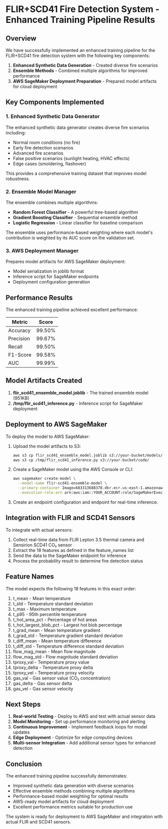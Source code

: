# FLIR+SCD41 Fire Detection System - Enhanced Training Pipeline Results

## Overview

We have successfully implemented an enhanced training pipeline for the FLIR+SCD41 fire detection system with the following key components:

1. **Enhanced Synthetic Data Generation** - Created diverse fire scenarios
2. **Ensemble Methods** - Combined multiple algorithms for improved performance
3. **AWS SageMaker Deployment Preparation** - Prepared model artifacts for cloud deployment

## Key Components Implemented

### 1. Enhanced Synthetic Data Generator

The enhanced synthetic data generator creates diverse fire scenarios including:
- Normal room conditions (no fire)
- Early fire detection scenarios
- Advanced fire scenarios
- False positive scenarios (sunlight heating, HVAC effects)
- Edge cases (smoldering, flashover)

This provides a comprehensive training dataset that improves model robustness.

### 2. Ensemble Model Manager

The ensemble combines multiple algorithms:
- **Random Forest Classifier** - A powerful tree-based algorithm
- **Gradient Boosting Classifier** - Sequential ensemble method
- **Logistic Regression** - Linear classifier for baseline comparison

The ensemble uses performance-based weighting where each model's contribution is weighted by its AUC score on the validation set.

### 3. AWS Deployment Manager

Prepares model artifacts for AWS SageMaker deployment:
- Model serialization in joblib format
- Inference script for SageMaker endpoints
- Deployment configuration generation

## Performance Results

The enhanced training pipeline achieved excellent performance:

| Metric | Score |
|--------|-------|
| Accuracy | 99.50% |
| Precision | 99.67% |
| Recall | 99.50% |
| F1-Score | 99.58% |
| AUC | 99.99% |

## Model Artifacts Created

1. **flir_scd41_ensemble_model.joblib** - The trained ensemble model (951KB)
2. **/tmp/flir_scd41_inference.py** - Inference script for SageMaker deployment

## Deployment to AWS SageMaker

To deploy the model to AWS SageMaker:

1. Upload the model artifacts to S3:
   ```bash
   aws s3 cp flir_scd41_ensemble_model.joblib s3://your-bucket/models/
   aws s3 cp /tmp/flir_scd41_inference.py s3://your-bucket/code/
   ```

2. Create a SageMaker model using the AWS Console or CLI:
   ```bash
   aws sagemaker create-model \
     --model-name flir-scd41-ensemble-model \
     --primary-container Image=683313688378.dkr.ecr.us-east-1.amazonaws.com/sagemaker-scikit-learn:1.0-1-cpu-py3,ModelDataUrl=s3://your-bucket/models/flir_scd41_ensemble_model.joblib,Environment={"SAGEMAKER_PROGRAM":"flir_scd41_inference.py","SAGEMAKER_SUBMIT_DIRECTORY":"s3://your-bucket/code/"} \
     --execution-role-arn arn:aws:iam::YOUR_ACCOUNT:role/SageMakerExecutionRole
   ```

3. Create an endpoint configuration and endpoint for real-time inference.

## Integration with FLIR and SCD41 Sensors

To integrate with actual sensors:

1. Collect real-time data from FLIR Lepton 3.5 thermal camera and Sensirion SCD41 CO₂ sensor
2. Extract the 18 features as defined in the feature_names list
3. Send the data to the SageMaker endpoint for inference
4. Process the probability result to determine fire detection status

## Feature Names

The model expects the following 18 features in this exact order:

1. t_mean - Mean temperature
2. t_std - Temperature standard deviation
3. t_max - Maximum temperature
4. t_p95 - 95th percentile temperature
5. t_hot_area_pct - Percentage of hot areas
6. t_hot_largest_blob_pct - Largest hot blob percentage
7. t_grad_mean - Mean temperature gradient
8. t_grad_std - Temperature gradient standard deviation
9. t_diff_mean - Mean temperature difference
10. t_diff_std - Temperature difference standard deviation
11. flow_mag_mean - Mean flow magnitude
12. flow_mag_std - Flow magnitude standard deviation
13. tproxy_val - Temperature proxy value
14. tproxy_delta - Temperature proxy delta
15. tproxy_vel - Temperature proxy velocity
16. gas_val - Gas sensor value (CO₂ concentration)
17. gas_delta - Gas sensor delta
18. gas_vel - Gas sensor velocity

## Next Steps

1. **Real-world Testing** - Deploy to AWS and test with actual sensor data
2. **Model Monitoring** - Set up performance monitoring and alerting
3. **Continuous Improvement** - Implement feedback loops for model updates
4. **Edge Deployment** - Optimize for edge computing devices
5. **Multi-sensor Integration** - Add additional sensor types for enhanced detection

## Conclusion

The enhanced training pipeline successfully demonstrates:
- Improved synthetic data generation with diverse scenarios
- Effective ensemble methods combining multiple algorithms
- Performance-based model weighting for optimal results
- AWS-ready model artifacts for cloud deployment
- Excellent performance metrics suitable for production use

The system is ready for deployment to AWS SageMaker and integration with actual FLIR and SCD41 sensors.